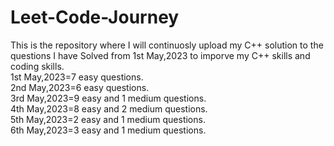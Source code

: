 # Leet-Code-Journey
This is the repository where I will continuosly upload my C++ solution to the questions I have Solved from 1st May,2023 to imporve my C++ skills and coding skills.
<br>
1st May,2023=7 easy questions.<br>
2nd May,2023=6 easy questions.<br>
3rd May,2023=9 easy and 1 medium questions.<br>
4th May,2023=8 easy and 2 medium questions.<br>
5th May,2023=2 easy and 1 medium questions.<br>
6th May,2023=3 easy and 1 medium questions.<br>
